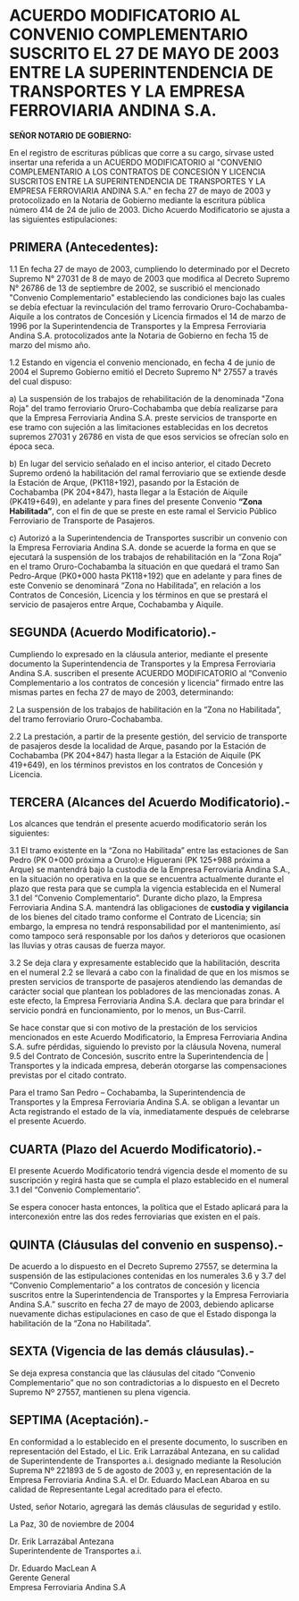 # ACUERDO MODIFICATORIO AL CONVENIO COMPLEMENTARIO SUSCRITO EL 27 DE MAYO DE 2003 ENTRE LA SUPERINTENDENCIA DE TRANSPORTES Y LA EMPRESA FERROVIARIA ANDINA S.A.

**SEÑOR NOTARIO DE GOBIERNO:**

En el registro de escrituras públicas que corre a su cargo, sírvase usted insertar una referida a un ACUERDO MODIFICATORIO al "CONVENIO COMPLEMENTARIO A LOS CONTRATOS DE CONCESIÓN Y LICENCIA SUSCRITOS ENTRE LA SUPERINTENDENCIA DE TRANSPORTES Y LA EMPRESA FERROVIARIA ANDINA S.A." en fecha 27 de mayo de 2003 y protocolizado en la Notaria de Gobierno mediante la escritura pública número 414 de 24 de julio de 2003. Dicho Acuerdo Modificatorio se ajusta a las siguientes estipulaciones:

## PRIMERA (Antecedentes):

1.1 En fecha 27 de mayo de 2003, cumpliendo lo determinado por el Decreto Supremo N° 27031 de 8 de mayo de 2003 que modifica al Decreto Supremo N° 26786 de 13 de septiembre de 2002, se suscribió el mencionado "Convenio Complementario" estableciendo las condiciones bajo las cuales se debía efectuar la revinculación del tramo ferrovario Oruro-Cochabamba-Aiquile a los contratos de Concesión y Licencia firmados el 14 de marzo de 1996 por la Superintendencia de Transportes y la Empresa Ferroviaria Andina S.A. protocolizados ante la Notaria de Gobierno en fecha 15 de marzo del mismo año.

1.2 Estando en vigencia el convenio mencionado, en fecha 4 de junio de 2004 el Supremo Gobierno emitió el Decreto Supremo N° 27557 a través del cual dispuso:

a) La suspensión de los trabajos de rehabilitación de la denominada "Zona Roja" del tramo ferroviario Oruro-Cochabamba que debía realizarse para que la Empresa Ferroviaria Andina S.A. preste servicios de transporte en ese tramo con sujeción a las limitaciones establecidas en los decretos supremos 27031 y 26786 en vista de que esos servicios se ofrecían solo en época seca.

b) En lugar del servicio señalado en el inciso anterior, el citado Decreto Supremo ordenó la habilitación del ramal ferroviario que se extiende desde la Estación de Arque, (PK118+192), pasando por la Estación de Cochabamba (PK 204+847), hasta llegar a la Estación de Aiquile (PK419+649), en adelante y para fines del presente Convenio **“Zona Habilitada”**, con el fin de que se preste en este ramal el Servicio Público Ferroviario de Transporte de Pasajeros.

c) Autorizó a la Superintendencia de Transportes suscribir un convenio con la Empresa Ferroviaria Andina S.A. donde se acuerde la forma en que se ejecutará la suspensión de los trabajos de rehabilitación en la “Zona Roja” en el tramo Oruro-Cochabamba la situación en que quedará el tramo San Pedro-Arque (PK0+000 hasta PK118+192) que en adelante y para fines de este Convenio se denominará “Zona no Habilitada”, en relación a los Contratos de Concesión, Licencia y los términos en que se prestará el servicio de pasajeros entre Arque, Cochabamba y Aiquile.

## SEGUNDA (Acuerdo Modificatorio).- 

Cumpliendo lo expresado en la cláusula anterior, mediante el presente documento la Superintendencia de Transportes y la Empresa Ferroviaria Andina S.A. suscriben el presente ACUERDO MODIFICATORIO al “Convenio Complementario a los contratos de concesión y licencia” firmado entre las mismas partes en fecha 27 de mayo de 2003, determinando:

2 La suspensión de los trabajos de habilitación en la “Zona no Habilitada”, del tramo ferroviario Oruro-Cochabamba.

2.2 La prestación, a partir de la presente gestión, del servicio de transporte de pasajeros desde la localidad de Arque, pasando por la Estación de Cochabamba (PK 204+847) hasta llegar a la Estación de Aiquile (PK 419+649), en los términos previstos en los contratos de Concesión y Licencia.

## TERCERA (Alcances del Acuerdo Modificatorio).- 

Los alcances que tendrán el presente acuerdo modificatorio serán los siguientes:

3.1 El tramo existente en la “Zona no Habilitada” entre las estaciones de San Pedro (PK 0+000 próxima a Oruro):e Higuerani (PK 125+988 próxima a Arque) se mantendrá bajo la custodia de la Empresa Ferroviaria Andina S.A., en la situación no operativa en la que se encuentra actualmente durante el plazo que resta para que se cumpla la vigencia establecida en el Numeral 3.1 del “Convenio Complementario”. Durante dicho plazo, la Empresa Ferroviaria Andina S.A. mantendrá las obligaciones de **custodia y vigilancia** de los bienes del citado tramo conforme el Contrato de Licencia; sin embargo, la empresa no tendrá responsabilidad por el mantenimiento, así como tampoco será responsable por los daños y deterioros que ocasionen las lluvias y otras causas de fuerza mayor.

3.2 Se deja clara y expresamente establecido que la habilitación, descrita en el numeral 2.2 se llevará a cabo con la finalidad de que en los mismos se presten servicios de transporte de pasajeros atendiendo las demandas de carácter social que plantean los pobladores de las mencionadas zonas. A este efecto, la Empresa Ferroviaria Andina S.A. declara que para brindar el servicio pondrá en funcionamiento, por lo menos, un Bus-Carril.

Se hace constar que si con motivo de la prestación de los servicios mencionados en este Acuerdo Modificatorio, la Empresa Ferroviaria Andina S.A. sufre pérdidas, siguiendo lo previsto por la cláusula Novena, numeral 9.5 del Contrato de Concesión, suscrito entre la Superintendencia de | Transportes y la indicada empresa, deberán otorgarse las compensaciones previstas por el citado contrato.

Para el tramo San Pedro – Cochabamba, la Superintendencia de Transportes y la Empresa Ferroviaria Andina S.A. se obligan a levantar un Acta registrando el estado de la vía, inmediatamente después de celebrarse el presente Acuerdo.

## CUARTA (Plazo del Acuerdo Modificatorio).-

El presente Acuerdo Modificatorio tendrá vigencia desde el momento de su suscripción y regirá hasta que se cumpla el plazo establecido en el numeral 3.1 del “Convenio Complementario”.

Se espera conocer hasta entonces, la política que el Estado aplicará para la interconexión entre las dos redes ferroviarias que existen en el país.

## QUINTA (Cláusulas del convenio en suspenso).- 

De acuerdo a lo dispuesto en el Decreto Supremo 27557, se determina la suspensión de las estipulaciones contenidas en los numerales 3.6 y 3.7 del “Convenio Complementario” a los contratos de concesión y licencia suscritos entre la Superintendencia de Transportes y la Empresa Ferroviaria Andina S.A.” suscrito en fecha 27 de mayo de 2003, debiendo aplicarse nuevamente dichas estipulaciones en caso de que el Estado disponga la habilitación de la “Zona no Habilitada”.

## SEXTA (Vigencia de las demás cláusulas).- 

Se deja expresa constancia que las cláusulas del citado “Convenio Complementario” que no son contradictorias a lo dispuesto en el Decreto Supremo Nº 27557, mantienen su plena vigencia.

## SEPTIMA (Aceptación).- 

En conformidad a lo establecido en el presente documento, lo suscriben en representación del Estado, el Lic. Erik Larrazábal Antezana, en su calidad de Superintendente de Transportes a.i. designado mediante la Resolución Suprema Nº 221893 de 5 de agosto de 2003 y, en representación de la Empresa Ferroviaria Andina S.A. el Dr. Eduardo MacLean Abaroa en su calidad de Representante Legal acreditado para el efecto.

Usted, señor Notario, agregará las demás cláusulas de seguridad y estilo.

La Paz, 30 de noviembre de 2004

Dr. Erik Larrazábal Antezana  
Superintendente de Transportes a.i.

Dr. Eduardo MacLean A  
Gerente General  
Empresa Ferroviaria Andina S.A